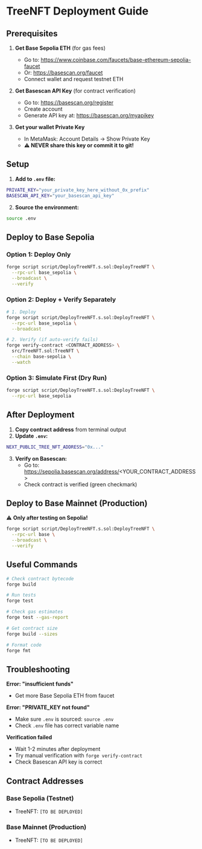 # TreeNFT Deployment Guide

## Prerequisites

1. **Get Base Sepolia ETH** (for gas fees)
   - Go to: https://www.coinbase.com/faucets/base-ethereum-sepolia-faucet
   - Or: https://basescan.org/faucet
   - Connect wallet and request testnet ETH

2. **Get Basescan API Key** (for contract verification)
   - Go to: https://basescan.org/register
   - Create account
   - Generate API key at: https://basescan.org/myapikey

3. **Get your wallet Private Key**
   - In MetaMask: Account Details → Show Private Key
   - **⚠️ NEVER share this key or commit it to git!**

## Setup

1. **Add to `.env` file:**
```bash
PRIVATE_KEY="your_private_key_here_without_0x_prefix"
BASESCAN_API_KEY="your_basescan_api_key"
```

2. **Source the environment:**
```bash
source .env
```

## Deploy to Base Sepolia

### Option 1: Deploy Only
```bash
forge script script/DeployTreeNFT.s.sol:DeployTreeNFT \
  --rpc-url base_sepolia \
  --broadcast \
  --verify
```

### Option 2: Deploy + Verify Separately
```bash
# 1. Deploy
forge script script/DeployTreeNFT.s.sol:DeployTreeNFT \
  --rpc-url base_sepolia \
  --broadcast

# 2. Verify (if auto-verify fails)
forge verify-contract <CONTRACT_ADDRESS> \
  src/TreeNFT.sol:TreeNFT \
  --chain base-sepolia \
  --watch
```

### Option 3: Simulate First (Dry Run)
```bash
forge script script/DeployTreeNFT.s.sol:DeployTreeNFT \
  --rpc-url base_sepolia
```

## After Deployment

1. **Copy contract address** from terminal output
2. **Update `.env`:**
```bash
NEXT_PUBLIC_TREE_NFT_ADDRESS="0x..."
```

3. **Verify on Basescan:**
   - Go to: https://sepolia.basescan.org/address/<YOUR_CONTRACT_ADDRESS>
   - Check contract is verified (green checkmark)

## Deploy to Base Mainnet (Production)

⚠️ **Only after testing on Sepolia!**

```bash
forge script script/DeployTreeNFT.s.sol:DeployTreeNFT \
  --rpc-url base \
  --broadcast \
  --verify
```

## Useful Commands

```bash
# Check contract bytecode
forge build

# Run tests
forge test

# Check gas estimates
forge test --gas-report

# Get contract size
forge build --sizes

# Format code
forge fmt
```

## Troubleshooting

**Error: "insufficient funds"**
- Get more Base Sepolia ETH from faucet

**Error: "PRIVATE_KEY not found"**
- Make sure `.env` is sourced: `source .env`
- Check `.env` file has correct variable name

**Verification failed**
- Wait 1-2 minutes after deployment
- Try manual verification with `forge verify-contract`
- Check Basescan API key is correct

## Contract Addresses

### Base Sepolia (Testnet)
- TreeNFT: `[TO BE DEPLOYED]`

### Base Mainnet (Production)
- TreeNFT: `[TO BE DEPLOYED]`
